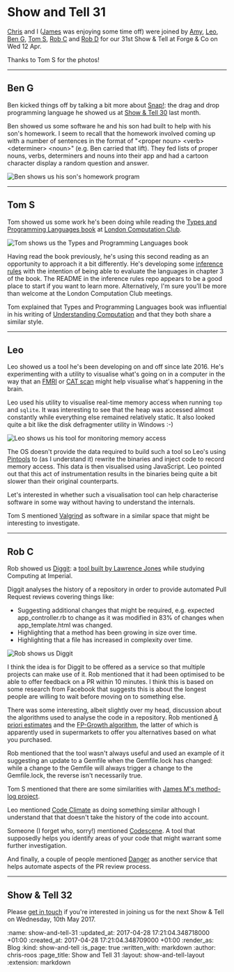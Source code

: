 Show and Tell 31
================

[Chris][chris-lowis] and I ([James][james-mead] was enjoying some time off) were joined by [Amy][amy-wagner], [Leo][leo-cassarini], [Ben G][ben-griffiths], [Tom S][tom-stuart], [Rob C][rob-chatley] and [Rob D][rob-dupuis] for our 31st Show & Tell at Forge & Co on Wed 12 Apr.

Thanks to Tom S for the photos!

[amy-wagner]: http://amyeee.com/
[ben-griffiths]: https://twitter.com/beng
[chris-lowis]: /chris-lowis
[james-mead]: /james-mead
[leo-cassarini]: https://twitter.com/cassarani
[rob-chatley]: https://www.doc.ic.ac.uk/~rbc/
[rob-dupuis]: https://github.com/robd
[tom-stuart]: http://codon.com/

---

## Ben G

Ben kicked things off by talking a bit more about [Snap!][snap]: the drag and drop programming language he showed us at [Show & Tell 30][show-and-tell-30] last month.

Ben showed us some software he and his son had built to help with his son's homework. I seem to recall that the homework involved coming up with a number of sentences in the format of "\<proper noun> \<verb> \<determiner> \<noun>" (e.g. Ben carried that lift). They fed lists of proper nouns, verbs, determiners and nouns into their app and had a cartoon character display a random question and answer.

![Ben shows us his son's homework program](/images/blog/2017-04-12-show-and-tell-31-ben-g.jpg)

[pete-herlihy]: https://twitter.com/yahoo_pete
[pete-o-tron]:  https://github.com/tomstuart/pete-o-tron
[show-and-tell-30]: /show-and-tell-30
[snap]: http://snap.berkeley.edu/

---

## Tom S

Tom showed us some work he's been doing while reading the [Types and Programming Languages book][tapl] at [London Computation Club][london-computation-club].

![Tom shows us the Types and Programming Languages book](/images/blog/2017-04-12-show-and-tell-31-tom-s.jpg)

Having read the book previously, he's using this second reading as an opportunity to approach it a bit differently. He's developing some [inference rules][tom-s-inference-rules] with the intention of being able to evaluate the languages in chapter 3 of the book. The README in the inference rules repo appears to be a good place to start if you want to learn more. Alternatively, I'm sure you'll be more than welcome at the London Computation Club meetings.

Tom explained that Types and Programming Languages book was influential in his writing of [Understanding Computation][understanding-computation] and that they both share a similar style.

[london-computation-club]: http://london.computation.club/
[tapl]: https://www.cis.upenn.edu/~bcpierce/tapl/
[tom-s-inference-rules]: https://github.com/tomstuart/inference-rules
[understanding-computation]: http://computationbook.com/

---

## Leo

Leo showed us a tool he's been developing on and off since late 2016. He's experimenting with a utility to visualise what's going on in a computer in the way that an [FMRI][fmri] or [CAT scan][cat-scan] might help visualise what's happening in the brain.

Leo used his utility to visualise real-time memory access when running `top` and `sqlite`. It was interesting to see that the heap was accessed almost constantly while everything else remained relatively static. It also looked quite a bit like the disk defragmenter utility in Windows :-)

![Leo shows us his tool for monitoring memory access](/images/blog/2017-04-12-show-and-tell-31-leo.jpg)

The OS doesn't provide the data required to build such a tool so Leo's using [Pintools][pintools] to (as I understand it) rewrite the binaries and inject code to record memory access. This data is then visualised using JavaScript. Leo pointed out that this act of instrumentation results in the binaries being quite a bit slower than their original counterparts.

Let's interested in whether such a visualisation tool can help characterise software in some way without having to understand the internals.

Tom S mentioned [Valgrind][valgrind] as software in a similar space that might be interesting to investigate.

[cat-scan]: https://en.wikipedia.org/wiki/CT_scan
[fmri]: https://en.wikipedia.org/wiki/Functional_magnetic_resonance_imaging
[pintools]: https://software.intel.com/en-us/articles/pin-a-dynamic-binary-instrumentation-tool
[valgrind]: http://valgrind.org/

---

## Rob C

Rob showed us [Diggit][diggit]: a [tool built by Lawrence Jones][lawrence-diggit-blog-post] while studying Computing at Imperial.

Diggit analyses the history of a repository in order to provide automated Pull Request reviews covering things like:

* Suggesting additional changes that might be required, e.g. expected app_controller.rb to change as it was modified in 83% of changes when app_template.html was changed.
* Highlighting that a method has been growing in size over time.
* Highlighting that a file has increased in complexity over time.

![Rob shows us Diggit](/images/blog/2017-04-12-show-and-tell-31-rob-c.jpg)

I think the idea is for Diggit to be offered as a service so that multiple projects can make use of it. Rob mentioned that it had been optimised to be able to offer feedback on a PR within 10 minutes. I think this is based on some research from Facebook that suggests this is about the longest people are willing to wait before moving on to something else.

There was some interesting, albeit slightly over my head, discussion about the algorithms used to analyse the code in a repository. Rob mentioned [A priori estimates][a-priori-estimates] and the [FP-Growth algorithm][fp-growth-algorithm], the latter of which is apparently used in supermarkets to offer you alternatives based on what you purchased.

Rob mentioned that the tool wasn't always useful and used an example of it suggesting an update to a Gemfile when the Gemfile.lock has changed: while a change to the Gemfile will always trigger a change to the Gemfile.lock, the reverse isn't necessarily true.

Tom S mentioned that there are some similarities with [James M's method-log project][method-log].

Leo mentioned [Code Climate][code-climate] as doing something similar although I understand that that doesn't take the history of the code into account.

Someone (I forget who, sorry!) mentioned [Codescene][codescene]. A tool that supposedly helps you identify areas of your code that might warrant some further investigation.

And finally, a couple of people mentioned [Danger][danger-systems] as another service that helps automate aspects of the PR review process.

[a-priori-estimates]: https://en.wikipedia.org/wiki/A_priori_estimate
[code-climate]: https://codeclimate.com/
[codescene]: https://codescene.io/projects/174/jobs/744/results/social/social-networks
[danger-systems]: http://danger.systems/
[diggit]: https://github.com/lawrencejones/diggit
[fp-growth-algorithm]: https://en.wikibooks.org/wiki/Data_Mining_Algorithms_In_R/Frequent_Pattern_Mining/The_FP-Growth_Algorithm
[lawrence-diggit-blog-post]: https://medium.com/@lawrjone/diggit-mining-git-repositories-for-developer-insights-27aebe4070a6
[method-log]: /tracing-the-git-history-of-a-ruby-method

---

## Show & Tell 32

Please [get in touch][contact] if you're interested in joining us for the next Show & Tell on Wednesday, 10th May 2017.

[contact]: /contact

:name: show-and-tell-31
:updated_at: 2017-04-28 17:21:04.348718000 +01:00
:created_at: 2017-04-28 17:21:04.348709000 +01:00
:render_as: Blog
:kind: show-and-tell
:is_page: true
:written_with: markdown
:author: chris-roos
:page_title: Show and Tell 31
:layout: show-and-tell-layout
:extension: markdown
